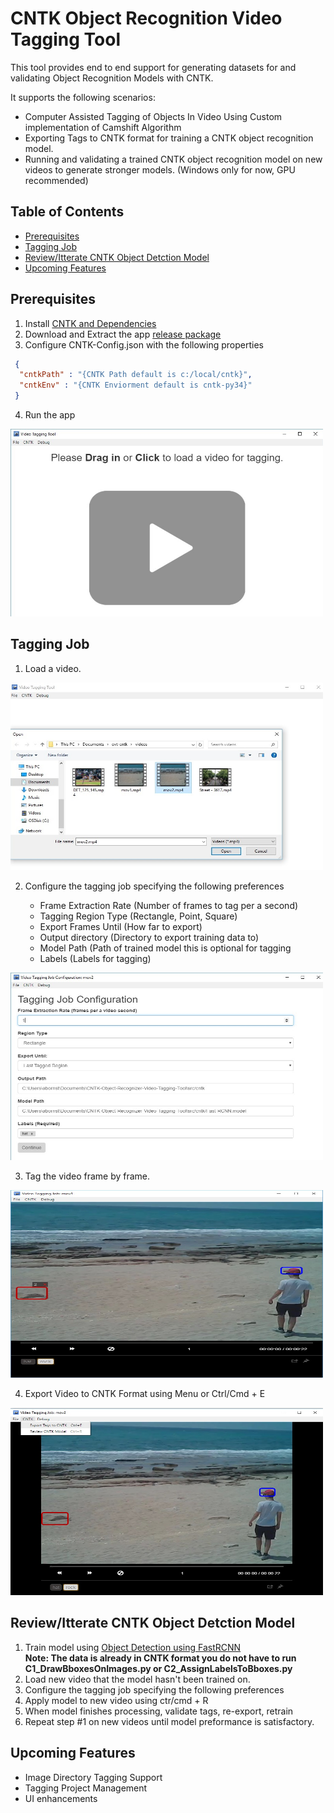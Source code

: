 # CNTK Object Recognition Video Tagging Tool

This tool provides end to end support for generating datasets for and validating Object Recognition Models with CNTK.

It supports the following scenarios:

- Computer Assisted Tagging of Objects In Video Using Custom implementation of Camshift Algorithm
- Exporting Tags to CNTK format for training a CNTK object recognition model.
- Running and validating a trained CNTK object recognition model on new videos to generate stronger models. (Windows only for now, GPU recommended)

## Table of Contents
 - [Prerequisites](#prerequisites)
 - [Tagging Job](#taggingjob)
 - [Review/Itterate CNTK Object Detction Model](#review)
 - [Upcoming Features](#upcoming)
 
<a name="prerequisites"></a>
## Prerequisites
 1. Install [CNTK and Dependencies](https://github.com/Microsoft/CNTK/wiki/Object-Detection-using-Fast-R-CNN#setup)
 2. Download and Extract the app [release package](https://github.com/CatalystCode/CNTK-Object-Recognition-Video-Tagging-Tool/releases)
 3. Configure CNTK-Config.json with the following properties
 
  ```json
   {
    "cntkPath" : "{CNTK Path default is c:/local/cntk}", 
    "cntkEnv" : "{CNTK Enviorment default is cntk-py34}" 
   }
  ```
 4. Run the app
 
 <img src="/media/1_home.jpg" alt="Home Page" height="300px" width="500px"/>
 
<a name="taggingjob"></a>
## Tagging Job 
 1. Load a video.
  
  <img src="/media/2_load.jpg" alt="Home Page" height="300" width="500"/>
   
 2. Configure the tagging job specifying the following preferences
 
    - Frame Extraction Rate (Number of frames to tag per a second)
    - Tagging Region Type (Rectangle, Point, Square)
    - Export Frames Until (How far to export)
    - Output directory (Directory to export training data to)
    - Model Path (Path of trained model this is optional for tagging 
    - Labels (Labels for tagging)
 
  <img src="/media/3_Job_Configuration.jpg" alt="Home Page" height="300" width="500"/>
 
 3. Tag the video frame by frame.
 
  <img src="/media/4_Tagging_Job.jpg" alt="Home Page" height="300" width="500"/>

 4. Export Video to CNTK Format using Menu or Ctrl/Cmd + E
 
  <img src="/media/5_Export.jpg" alt="Home Page" height="300" width="500"/>

<a name="review"></a>
## Review/Itterate CNTK Object Detction Model 
 1. Train model using [Object Detection using FastRCNN](https://github.com/Microsoft/CNTK/wiki/Object-Detection-using-Fast-R-CNN#train-on-your-own-data)<br> **Note: The data is already in CNTK format you do not have to run C1_DrawBboxesOnImages.py or C2_AssignLabelsToBboxes.py**
 2. Load new video that the model hasn't been trained on.
 3. Configure the tagging job specifying the following preferences
 4. Apply model to new video using ctr/cmd + R
 5. When model finishes processing, validate tags, re-export, retrain
 6. Repeat step #1 on new videos until model preformance is satisfactory.  

<a name="upcoming"></a>
## Upcoming Features 
- Image Directory Tagging Support
- Tagging Project Management 
- UI enhancements 
